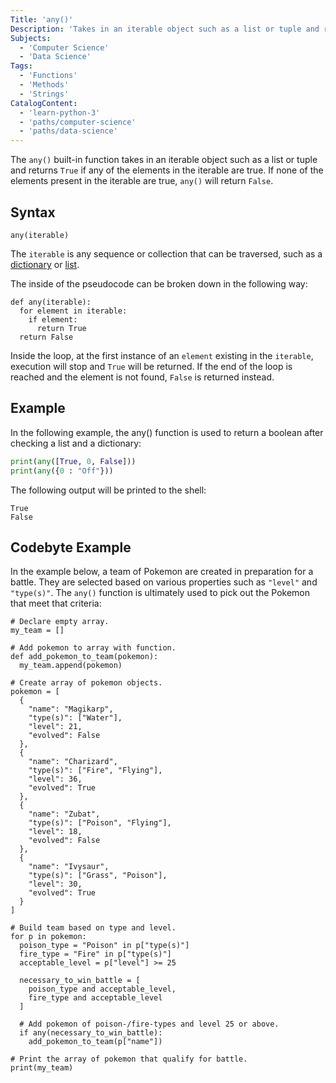 ```yaml
---
Title: 'any()'
Description: 'Takes in an iterable object such as a list or tuple and returns True if any of the elements in the iterable are True. If none of the elements in the iterable are True, returns False.'
Subjects:
  - 'Computer Science'
  - 'Data Science'
Tags:
  - 'Functions'
  - 'Methods'
  - 'Strings'
CatalogContent:
  - 'learn-python-3'
  - 'paths/computer-science'
  - 'paths/data-science'
---
```


The `any()` built-in function takes in an iterable object such as a list or tuple and returns `True` if any of the elements in the iterable are true. If none of the elements present in the iterable are true, `any()` will return `False`.

## Syntax

```pseudo
any(iterable)
```

The `iterable` is any sequence or collection that can be traversed, such as a [dictionary](https://www.codecademy.com/resources/docs/python/dictionaries) or [list](https://www.codecademy.com/resources/docs/python/list).

The inside of the pseudocode can be broken down in the following way:

```pseudo
def any(iterable):
  for element in iterable:
    if element:
      return True
  return False
```

Inside the loop, at the first instance of an `element` existing in the `iterable`, execution will stop and `True` will be returned. If the end of the loop is reached and the element is not found, `False` is returned instead.

## Example

In the following example, the any() function is used to return a boolean after checking a list and a dictionary:

```py
print(any([True, 0, False]))
print(any({0 : "Off"}))
```

The following output will be printed to the shell:

```shell
True
False
```

## Codebyte Example

In the example below, a team of Pokemon are created in preparation for a battle. They are selected based on various properties such as `"level"` and `"type(s)"`. The `any()` function is ultimately used to pick out the Pokemon that meet that criteria:

```codebyte/python
# Declare empty array.
my_team = []

# Add pokemon to array with function.
def add_pokemon_to_team(pokemon):
  my_team.append(pokemon)

# Create array of pokemon objects.
pokemon = [
  {
    "name": "Magikarp",
    "type(s)": ["Water"],
    "level": 21,
    "evolved": False
  },
  {
    "name": "Charizard",
    "type(s)": ["Fire", "Flying"],
    "level": 36,
    "evolved": True
  },
  {
    "name": "Zubat",
    "type(s)": ["Poison", "Flying"],
    "level": 18,
    "evolved": False
  },
  {
    "name": "Ivysaur",
    "type(s)": ["Grass", "Poison"],
    "level": 30,
    "evolved": True
  }
]

# Build team based on type and level.
for p in pokemon:
  poison_type = "Poison" in p["type(s)"]
  fire_type = "Fire" in p["type(s)"]
  acceptable_level = p["level"] >= 25

  necessary_to_win_battle = [
    poison_type and acceptable_level,
    fire_type and acceptable_level
  ]

  # Add pokemon of poison-/fire-types and level 25 or above.
  if any(necessary_to_win_battle):
    add_pokemon_to_team(p["name"])

# Print the array of pokemon that qualify for battle.
print(my_team)
```
